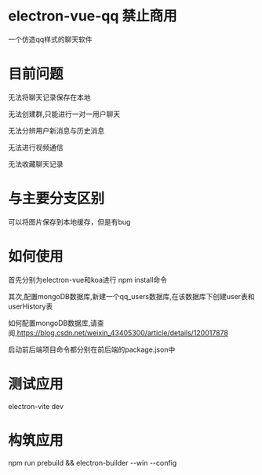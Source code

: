 # electron-vue-qq 禁止商用

一个仿造qq样式的聊天软件

# 目前问题

无法将聊天记录保存在本地

无法创建群,只能进行一对一用户聊天

无法分辨用户新消息与历史消息

无法进行视频通信

无法收藏聊天记录

# 与主要分支区别

可以将图片保存到本地缓存，但是有bug

# 如何使用

首先分别为electron-vue和koa进行 npm install命令

其次,配置mongoDB数据库,新建一个qq_users数据库,在该数据库下创建user表和userHistory表

如何配置mongoDB数据库,请查阅,https://blog.csdn.net/weixin_43405300/article/details/120017878

启动前后端项目命令都分别在前后端的package.json中

# 测试应用

electron-vite dev

# 构筑应用

npm run prebuild && electron-builder --win --config
